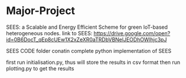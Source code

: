 # Major-Project
SEES: a Scalable and Energy Efficient Scheme for green IoT-based heterogeneous nodes.
link to SEES: https://drive.google.com/open?id=0B6DocT_qEp8cUEw1X2xZeXR0aTRDbVBNelJEODhOWlhjc3pJ

SEES CODE folder conatin complete python implementation of SEES

first run initialisation.py, thus will store the results in csv format then run plotting.py to get the results
